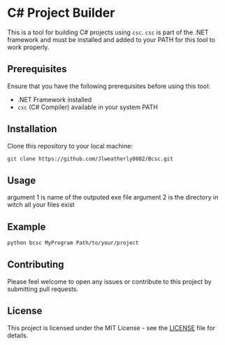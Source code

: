 # C# Project Builder

This is a tool for building C# projects using `csc`. `csc` is part of the .NET framework and must be installed and added to your PATH for this tool to work properly.

## Prerequisites

Ensure that you have the following prerequisites before using this tool:

- .NET Framework installed
- `csc` (C# Compiler) available in your system PATH

## Installation

Clone this repository to your local machine:

```sh
git clone https://github.com/Jlweatherly0802/Bcsc.git
```
## Usage
argument 1 is name of the outputed exe file
argument 2 is the directory in witch all your files exist

## Example
```sh
python bcsc MyProgram Path/to/your/project
```

## Contributing
Please feel welcome to open any issues or contribute to this project by submitting pull requests.

## License
This project is licensed under the MIT License - see the [LICENSE](LICENSE) file for details.

